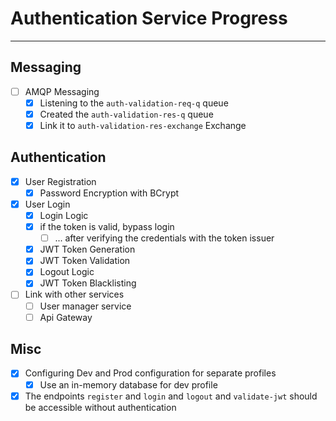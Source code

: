 # Authentication Service Progress

---
## Messaging 
- [ ] AMQP Messaging
  - [x] Listening to the `auth-validation-req-q` queue
  - [x] Created the `auth-validation-res-q` queue
  - [x] Link it to `auth-validation-res-exchange` Exchange
## Authentication
- [x] User Registration
  - [x] Password Encryption with BCrypt
- [x] User Login
  - [x] Login Logic
  - [x] if the token is valid, bypass login
    - [ ] ... after verifying the credentials with the token issuer
  - [x] JWT Token Generation
  - [x] JWT Token Validation
  - [x] Logout Logic
  - [x] JWT Token Blacklisting
- [ ] Link with other services
  - [ ] User manager service
  - [ ] Api Gateway
## Misc
- [x] Configuring Dev and Prod configuration for separate profiles
  - [x] Use an in-memory database for dev profile
- [x] The endpoints `register` and `login` and `logout` and `validate-jwt` should be accessible without authentication

